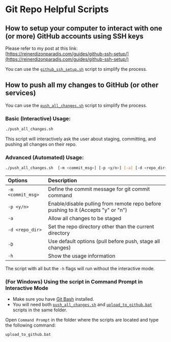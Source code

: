 # Git Repo Helpful Scripts

## How to setup your computer to interact with one (or more) GitHub accounts using SSH keys
Please refer to my post at this link:
[https://reinerdizonparadis.com/guides/github-ssh-setup/](https://reinerdizonparadis.com/guides/github-ssh-setup/)

You can use the [```github_ssh_setup.sh```](https://raw.githubusercontent.com/reinerdizonparadis/helpful_scripts/main/git_repos/github_ssh_setup.sh)  script to simplify the process.


## How to push all my changes to GitHub (or other services)
You can use the [```push_all_changes.sh```](https://raw.githubusercontent.com/reinerdizonparadis/helpful_scripts/main/git_repos/push_all_changes.sh)  script to simplify the process.

### Basic (Interactive) Usage: 
```bash
./push_all_changes.sh
```
This script will interactively ask the user about staging, committing, and pushing all changes on their repo.


### Advanced (Automated) Usage: 
```bash
./push_all_changes.sh  [-m <commit_msg>] [-p <y/n>] [-a] [-d <repo_dir>]
```

|Options| Description|
|:----|:----|
|```-m <commit_msg>``` |    Define the commit message for git commit command|
|```-p <y/n>``` |           Enable/disable pulling from remote repo before pushing to it (Accepts "y" or "n")|
|```-a``` |                 Allow all changes to be staged|
|```-d <repo_dir>``` |      Set the repo directory other than the current directory|
|```-D``` |                 Use default options (pull before push, stage all changes)|
|```-h``` |                 Show the usage information|

The script with all but the ```-h``` flags will run without the interactive mode.


### (For Windows) Using the script in Command Prompt in Interactive Mode
* Make sure you have [Git Bash](https://git-scm.com/download/win) installed.
* You will need both [```push_all_changes.sh```](https://raw.githubusercontent.com/reinerdizonparadis/helpful_scripts/main/git_repos/push_all_changes.sh) and [```upload_to_github.bat```](https://raw.githubusercontent.com/reinerdizonparadis/helpful_scripts/main/git_repos/upload_to_github.bat) scripts in the same folder.

Open ```Command Prompt``` in the folder where the scripts are located and type the following command:
```cmd
upload_to_github.bat
```
